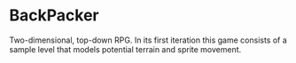 # BackPacker
Two-dimensional, top-down RPG.
In its first iteration this game consists of a sample level that models potential terrain and sprite movement.

